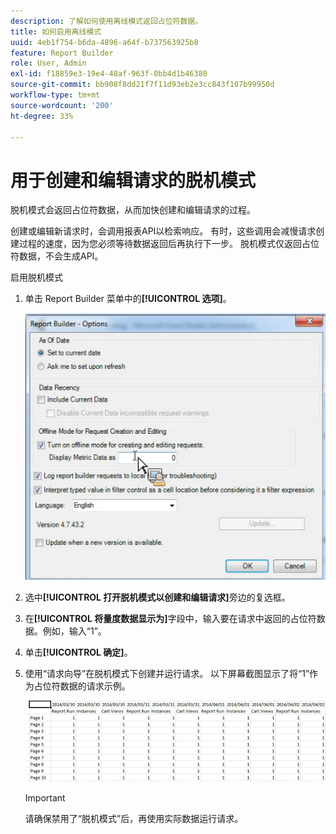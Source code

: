 ```yaml
---
description: 了解如何使用离线模式返回占位符数据。
title: 如何启用离线模式
uuid: 4eb1f754-b6da-4896-a64f-b737563925b8
feature: Report Builder
role: User, Admin
exl-id: f18859e3-19e4-48af-963f-0bb4d1b46380
source-git-commit: bb908f8dd21f7f11d93eb2e3cc843f107b99950d
workflow-type: tm+mt
source-wordcount: '200'
ht-degree: 33%

---
```


# 用于创建和编辑请求的脱机模式

脱机模式会返回占位符数据，从而加快创建和编辑请求的过程。

创建或编辑新请求时，会调用报表API以检索响应。 有时，这些调用会减慢请求创建过程的速度，因为您必须等待数据返回后再执行下一步。 脱机模式仅返回占位符数据，不会生成API。

启用脱机模式

1. 单击 Report Builder 菜单中的&#x200B;**[!UICONTROL 选项]**。

   ![已选择脱机代码的“选项”屏幕截图。](assets/offline_mode.png)

1. 选中&#x200B;**[!UICONTROL 打开脱机模式以创建和编辑请求]**&#x200B;旁边的复选框。
1. 在&#x200B;**[!UICONTROL 将量度数据显示为]**&#x200B;字段中，输入要在请求中返回的占位符数据。例如，输入“1”。
1. 单击&#x200B;**[!UICONTROL 确定]**。
1. 使用“请求向导”在脱机模式下创建并运行请求。 以下屏幕截图显示了将“1”作为占位符数据的请求示例。

   ![显示使用1作为占位符的脱机模式示例的屏幕截图。](assets/offline_mode_example.png)

   >[!IMPORTANT]
   >
   >请确保禁用了“脱机模式”后，再使用实际数据运行请求。
